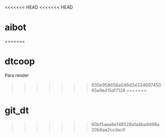 <<<<<<< HEAD
<<<<<<< HEAD
# aibot
=======
# dtcoop
Para render
>>>>>>> 930e958656a046d3433469745065a9e415af7128
=======
# git_dt
>>>>>>> 60bf5aea8e148528a1a4ba9d98a20b6aa2ccdac0

